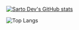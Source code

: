 [![Sarto Dev's GitHub stats](https://github-readme-stats.vercel.app/api?username=SartoDev&show_icons=true&theme=dark&locale=pt-br)](https://github.com/anuraghazra/github-readme-stats)

![Top Langs](https://github-readme-stats.vercel.app/api/top-langs/?username=SartoDev&theme=dark&layout=compact&locale=pt-br)
